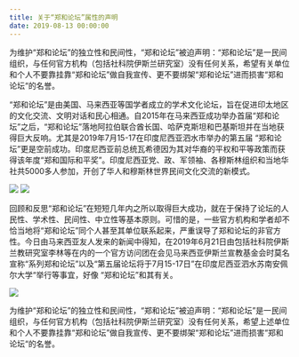 ```yaml
---
title: 关于“郑和论坛”属性的声明
date: 2019-08-13 00:00:00
---
```

为维护“郑和论坛”的独立性和民间性，“郑和论坛”被迫声明：“郑和论坛”是一民间组织，与任何官方机构（包括社科院伊斯兰研究室）没有任何关系，希望有关单位和个人不要靠挂靠“郑和论坛”做自我宣传、更不要绑架“郑和论坛”进而损害“郑和论坛“的名誉。

“郑和论坛”是由美国、马来西亚等国学者成立的学术文化论坛，旨在促进印太地区的文化交流、文明对话和民心相通。自2015年在马来西亚成功举办首届“郑和论坛”之后，“郑和论坛”落地阿拉伯联合酋长国、哈萨克斯坦和巴基斯坦并在当地获得巨大反响。尤其是2019年7月15-17在印度尼西亚泗水市举办的第五届 “郑和论坛”更是空前成功。印度尼西亚前总统瓦希德因为其对华裔的平权和平等政策而获得该年度“郑和国际和平奖”。印度尼西亚党、政、军领袖、各穆斯林组织和当地华社共5000多人参加，开创了华人和穆斯林世界民间文化交流的新模式。

![](/static/images/2019/08/01.png)
![](/static/images/2019/08/02.png)

回顾和反思“郑和论坛”在短短几年内之所以取得巨大成功，就在于保持了论坛的人民性、学术性、民间性、中立性等基本原则。可惜的是，一些官方机构和学者却不恰当地将“郑和论坛”同个人甚至其单位联系起来，严重误导了郑和论坛的非官方性。今日由马来西亚友人发来的新闻中得知，在2019年6月21日由包括社科院伊斯兰教研究室李林等在内的一个官方访问团在会见马来西亚伊斯兰宣教基金会时莫名宣称“系列郑和论坛”以及“第五届论坛将于7月15-17日”在印度尼西亚泗水苏南安佩尔大学“举行等事宜，好像 “郑和论坛”和其有关。


![](/static/images/2019/08/03.png)

为维护“郑和论坛”的独立性和民间性，“郑和论坛”被迫声明：“郑和论坛”是一民间组织，与任何官方机构（包括社科院伊斯兰研究室）没有任何关系，希望上述单位和个人不要靠挂靠“郑和论坛”做自我宣传、更不要绑架“郑和论坛”进而损害“郑和论坛“的名誉。

